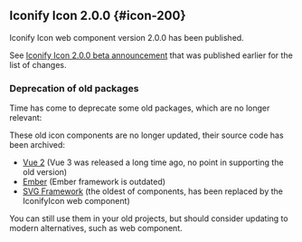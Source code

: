 ## Iconify Icon 2.0.0 {#icon-200}

Iconify Icon web component version 2.0.0 has been published.

See [Iconify Icon 2.0.0 beta announcement](/news/2024.html#icon-200b1)
that was published earlier for the list of changes.

### Deprecation of old packages

Time has come to deprecate some old packages, which are no longer relevant:

These old icon components are no longer updated, their source code has been archived:

- [Vue 2](/docs/icon-components/vue2/index.md) (Vue 3 was released a long time ago, no point in supporting the old version)
- [Ember](/docs/icon-components/ember/index.md) (Ember framework is outdated)
- [SVG Framework](/docs/icon-components/svg-framework/index.md) (the oldest of components, has been replaced by the IconifyIcon web component)

You can still use them in your old projects, but should consider updating to modern alternatives, such as web component.
